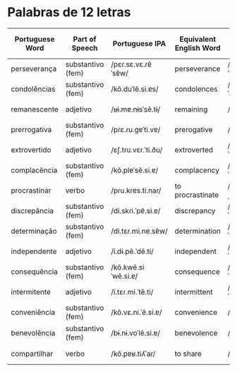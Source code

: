 # Palabras de 12 letras

| Portuguese Word | Part of Speech    | Portuguese IPA           | Equivalent English Word   | English IPA (USA)        | Equivalent Spanish Word  | Spanish IPA (Latin American) | Word No. |
|-----------------|-------------------|--------------------------|---------------------------|--------------------------|--------------------------|-----------------------------|----------|
| perseverança    | substantivo (fem)  | /pɛɾ.sɛ.vɛ.ɾɐ̃ˈsɐ̃w/    | perseverance              | /ˌpɜːr.səˈvɪə.rəns/     | perseverancia            | /perseveɾanˈθja/             |          |
| condolências    | substantivo (fem)  | /kõ.duˈlẽ.si.ɐs/         | condolences               | /kənˈdoʊ.lənsɪz/        | condolencias             | /kondolenˈθjas/             |          |
| remanescente    | adjetivo           | /ʁɨ.mɐ.nɨsˈsẽ.tɨ/       | remaining                 | /rɪˈmeɪ.nɪŋ/            | remanente                | /remaˈnesente/               |          |
| prerrogativa    | substantivo (fem)  | /pɾɛ.ɾu.ɡɐˈti.vɐ/       | prerogative               | /prɪˈrɒɡ.ə.tɪv/         | prerrogativa             | /prerogaˈtiva/               |          |
| extrovertido    | adjetivo           | /ɛʃ.tɾu.vɛɾ.ˈti.ðu/      | extroverted               | /ˌɛk.stroʊˈvɜːr.tɪd/   | extrovertido             | /ekstɾoβeɾˈtiðo/             |          |
| complacência    | substantivo (fem)  | /kõ.plɐˈsẽ.si.ɐ/         | complacency               | /kəmˈpleɪ.sən.si/       | complacencia             | /komplazenˈθja/             |          |
| procrastinar    | verbo              | /pɾu.kɾɐs.ti.naɾ/         | to procrastinate          | /proʊˈkræs.təˌneɪt/    | procrastinar             | /pɾokɾastinaɾ/              |          |
| discrepância    | substantivo (fem)  | /di.skɾi.ˈpɐ̃.si.ɐ/       | discrepancy               | /dɪˈskrɛp.ən.si/        | discrepancia             | /diskɾepanˈθja/             |          |
| determinação   | substantivo (fem)  | /di.tɛɾ.mi.nɐ.sɐ̃w/      | determination             | /dɪˌtɜːr.mɪˈneɪ.ʃən/  | determinación           | /deteminaˈsjon/             |          |
| independente   | adjetivo           | /ĩ.dɨ.pẽ.ˈdẽ.ti/         | independent               | /ˌɪn.dɪˈpɛn.dənt/       | independiente           | /indepenˈdjente/             |          |
| consequência    | substantivo (fem)  | /kõ.kwẽ.siˈwẽ.si.ɐ/      | consequence               | /ˈkɒn.sɪ.kwəns/         | consecuencia             | /konsekwenˈθja/             |          |
| intermitente    | adjetivo           | /ĩ.tɛɾ.mi.ˈtẽ.ti/        | intermittent              | /ˌɪn.tərˈmɪt.ənt/      | intermitente             | /inteɾmitenˈte/              |          |
| conveniência    | substantivo (fem)  | /kõ.vɛ.ni.ˈẽ.si.ɐ/       | convenience               | /kənˈviː.niəns/         | conveniencia             | /kobeniˈjenθja/             |          |
| benevolência    | substantivo (fem)  | /bɨ.nɨ.voˈlẽ.si.ɐ/       | benevolence               | /bɪˈnɛv.ə.ləns/        | benevolencia             | /ben̪eβoˈljenθja/             |          |
| compartilhar    | verbo              | /kõ.pɐʁ.tiʎˈaɾ/         | to share                  | /ʃeər/                 | compartir               | /kompɑɾˈtiljaɾ/             |          |

